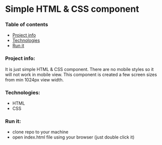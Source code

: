 # Simple HTML & CSS component
### Table of contents
* [Project info](#project-info)
* [Technologies](#technologies)
* [Run it](#run-it)

### Project info:
It is just simple HTML & CSS component. There are no mobile styles so it will not work in mobile view. This component is created a few screen sizes from min 1024px view width.

### Technologies:
 * HTML
 * CSS

### Run it: 
* clone repo to your machine
* open index.html file using your browser (just double click it)
